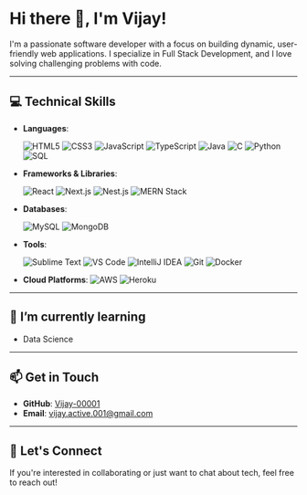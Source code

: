 # Hi there 👋, I'm Vijay!

I'm a passionate software developer with a focus on building dynamic, user-friendly web applications. I specialize in Full Stack Development, and I love solving challenging problems with code.

---

## 💻 Technical Skills

- **Languages**:
  
  ![HTML5](https://img.shields.io/badge/HTML5-E34F26?style=flat-square&logo=html5&logoColor=white)
  ![CSS3](https://img.shields.io/badge/CSS3-1572B6?style=flat-square&logo=css3&logoColor=white)
  ![JavaScript](https://img.shields.io/badge/JavaScript-F7DF1E?style=flat-square&logo=javascript&logoColor=black)
  ![TypeScript](https://img.shields.io/badge/TypeScript-007ACC?style=flat-square&logo=typescript&logoColor=white)
  ![Java](https://img.shields.io/badge/Java-007396?style=flat-square&logo=java&logoColor=white)
  ![C](https://img.shields.io/badge/C-00599C?style=flat-square&logo=c&logoColor=white)
  ![Python](https://img.shields.io/badge/Python-3776AB?style=flat-square&logo=python&logoColor=white)
  ![SQL](https://img.shields.io/badge/SQL-CC2927?style=flat-square&logo=microsoft-sql-server&logoColor=white)

- **Frameworks & Libraries**:
  
  ![React](https://img.shields.io/badge/React-61DAFB?style=flat-square&logo=react&logoColor=black)
  ![Next.js](https://img.shields.io/badge/Next.js-000000?style=flat-square&logo=next.js&logoColor=white)
  ![Nest.js](https://img.shields.io/badge/Nest.js-E0234E?style=flat-square&logo=nestjs&logoColor=white)
  ![MERN Stack](https://img.shields.io/badge/MERN-3C873A?style=flat-square&logo=javascript&logoColor=black)

- **Databases**:
  
  ![MySQL](https://img.shields.io/badge/MySQL-4479A1?style=flat-square&logo=mysql&logoColor=white)
  ![MongoDB](https://img.shields.io/badge/MongoDB-47A248?style=flat-square&logo=mongodb&logoColor=white)

- **Tools**:
  
  ![Sublime Text](https://img.shields.io/badge/Sublime_Text-FF9800?style=flat-square&logo=sublime-text&logoColor=white)
  ![VS Code](https://img.shields.io/badge/VS_Code-007ACC?style=flat-square&logo=visual-studio-code&logoColor=white)
  ![IntelliJ IDEA](https://img.shields.io/badge/IntelliJ_IDEA-000000?style=flat-square&logo=intellij-idea&logoColor=white)
  ![Git](https://img.shields.io/badge/Git-F05032?style=flat-square&logo=git&logoColor=white)
  ![Docker](https://img.shields.io/badge/Docker-2496ED?style=flat-square&logo=docker&logoColor=white)

- **Cloud Platforms**: 
  ![AWS](https://img.shields.io/badge/Amazon_AWS-232F3E?style=flat-square&logo=amazon-aws&logoColor=white)
  ![Heroku](https://img.shields.io/badge/Heroku-430098?style=flat-square&logo=heroku&logoColor=white)

---

## 🌱 I’m currently learning

- Data Science

---

## 📫 Get in Touch

- **GitHub**: [Vijay-00001](https://github.com/Vijay-00001)
- **Email**: [vijay.active.001@gmail.com](mailto:vijay.active.001@gmail.com)

---

## 🤝 Let's Connect

If you're interested in collaborating or just want to chat about tech, feel free to reach out!
